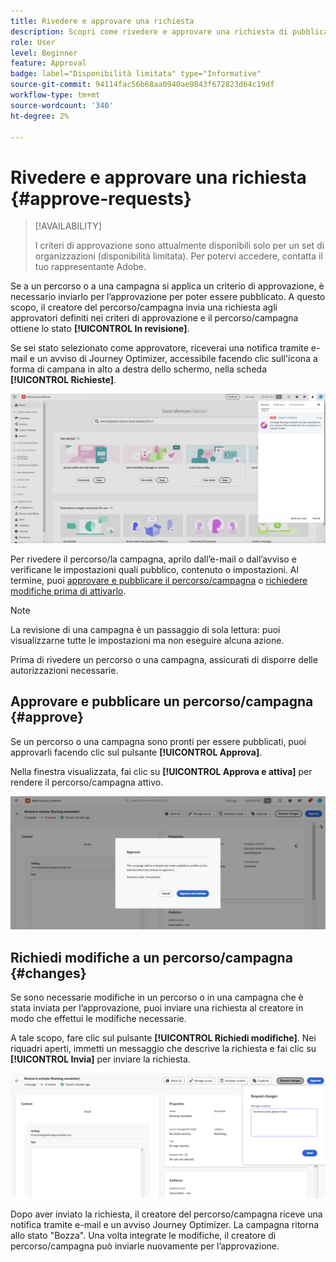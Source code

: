 ```yaml
---
title: Rivedere e approvare una richiesta
description: Scopri come rivedere e approvare una richiesta di pubblicazione di percorsi e campagne.
role: User
level: Beginner
feature: Approval
badge: label="Disponibilità limitata" type="Informative"
source-git-commit: 94114fac56b68aa0940ae9843f672823d64c19df
workflow-type: tm+mt
source-wordcount: '340'
ht-degree: 2%

---
```



# Rivedere e approvare una richiesta {#approve-requests}

>[!AVAILABILITY]
>
> I criteri di approvazione sono attualmente disponibili solo per un set di organizzazioni (disponibilità limitata). Per potervi accedere, contatta il tuo rappresentante Adobe.

Se a un percorso o a una campagna si applica un criterio di approvazione, è necessario inviarlo per l’approvazione per poter essere pubblicato. A questo scopo, il creatore del percorso/campagna invia una richiesta agli approvatori definiti nei criteri di approvazione e il percorso/campagna ottiene lo stato **[!UICONTROL In revisione]**.

Se sei stato selezionato come approvatore, riceverai una notifica tramite e-mail e un avviso di Journey Optimizer, accessibile facendo clic sull&#39;icona a forma di campana in alto a destra dello schermo, nella scheda **[!UICONTROL Richieste]**.

![](assets/request-notification.png)

Per rivedere il percorso/la campagna, aprilo dall’e-mail o dall’avviso e verificane le impostazioni quali pubblico, contenuto o impostazioni.
Al termine, puoi [approvare e pubblicare il percorso/campagna](#approve) o [richiedere modifiche prima di attivarlo](#changes).

>[!NOTE]
>
>La revisione di una campagna è un passaggio di sola lettura: puoi visualizzarne tutte le impostazioni ma non eseguire alcuna azione.
>
>Prima di rivedere un percorso o una campagna, assicurati di disporre delle autorizzazioni necessarie.

## Approvare e pubblicare un percorso/campagna {#approve}

Se un percorso o una campagna sono pronti per essere pubblicati, puoi approvarli facendo clic sul pulsante **[!UICONTROL Approva]**.

Nella finestra visualizzata, fai clic su **[!UICONTROL Approva e attiva]** per rendere il percorso/campagna attivo.

![](assets/approve-request.png)

## Richiedi modifiche a un percorso/campagna {#changes}

Se sono necessarie modifiche in un percorso o in una campagna che è stata inviata per l’approvazione, puoi inviare una richiesta al creatore in modo che effettui le modifiche necessarie.

A tale scopo, fare clic sul pulsante **[!UICONTROL Richiedi modifiche]**. Nei riquadri aperti, immetti un messaggio che descrive la richiesta e fai clic su **[!UICONTROL Invia]** per inviare la richiesta.

![](assets/request-changes.png)

Dopo aver inviato la richiesta, il creatore del percorso/campagna riceve una notifica tramite e-mail e un avviso Journey Optimizer. La campagna ritorna allo stato &quot;Bozza&quot;. Una volta integrate le modifiche, il creatore di percorso/campagna può inviarle nuovamente per l’approvazione.

